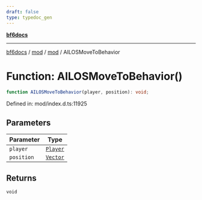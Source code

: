 ```yaml
---
draft: false
type: typedoc_gen
---
```


[**bf6docs**](../../../_index.md)

***

[bf6docs](../../../_index.md) / [mod](../../_index.md) / [mod](../_index.md) / AILOSMoveToBehavior

# Function: AILOSMoveToBehavior()

```ts
function AILOSMoveToBehavior(player, position): void;
```

Defined in: mod/index.d.ts:11925

## Parameters

| Parameter | Type |
| ------ | ------ |
| `player` | [`Player`](../Player/_index.md) |
| `position` | [`Vector`](../Vector/_index.md) |

## Returns

`void`
